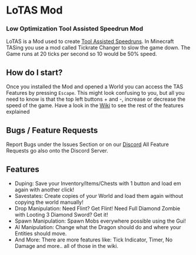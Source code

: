 ﻿# LoTAS Mod
### Low Optimization Tool Assisted Speedrun Mod

LoTAS is a Mod used to create [Tool Assisted Speedruns](https://en.wikipedia.org/wiki/Tool-assisted_speedrun). In Minecraft TASing you use a mod called Tickrate Changer to slow the game down. The Game runs at 20 ticks per second so 10 would be 50% speed.

## How do I start?

Once you installed the Mod and opened a World you can access the TAS Features by pressing `Escape`.
This might look confusing to you, but all you need to know is that the top left buttons + and -, increase or decrease the speed of the game.
Have a look in the [Wiki](https://github.com/MCPfannkuchenYT/LoTAS/wiki) to see the rest of the features explained

## Bugs / Feature Requests

Report Bugs under the Issues Section or on our [Discord](https://discord.gg/sdMc5UrGPN)
All Feature Requests go also onto the Discord Server.

## Features
* Duping: Save your Inventory/Items/Chests with 1 button and load em again with another click!
* Savestates: Create copies of your World and load them again without copying the world manually!
* Drop Manipulation: Need Flint? Get Flint! Need Full Diamond Zombie with Looting 3 Diamond Sword? Get it!
* Spawn Manipulation: Spawn Mobs everywhere possible using the Gui!
* AI Manipulation: Change what the Dragon should do and where your Entities should move.
* And More: There are more features like: Tick Indicator, Timer, No Damage and more.. all of those in the wiki.
